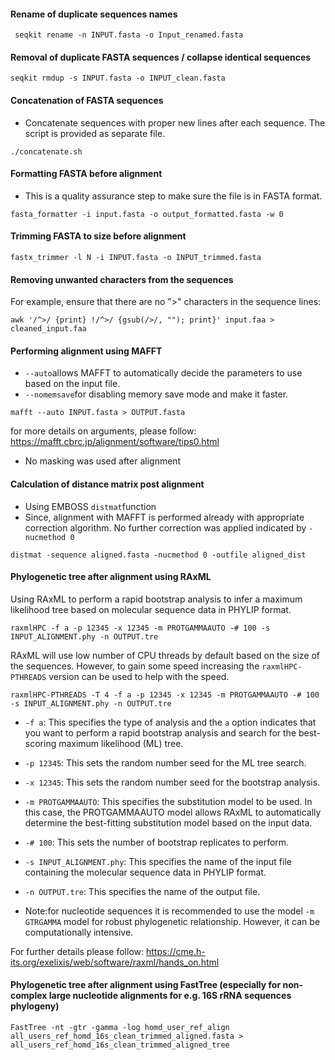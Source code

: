 #### Rename of duplicate sequences names
```
 seqkit rename -n INPUT.fasta -o Input_renamed.fasta
```


#### Removal of duplicate FASTA sequences / collapse identical sequences

```
seqkit rmdup -s INPUT.fasta -o INPUT_clean.fasta               

```
#### Concatenation of FASTA sequences

* Concatenate sequences with proper new lines after each sequence. The script is provided as separate file.

```
./concatenate.sh
```
#### Formatting FASTA before alignment
* This is a quality assurance step to make sure the file is in FASTA format.
```
fasta_formatter -i input.fasta -o output_formatted.fasta -w 0
```
#### Trimming FASTA to size before alignment

```
fastx_trimmer -l N -i INPUT.fasta -o INPUT_trimmed.fasta
```

#### Removing unwanted characters from the sequences

For example, ensure that there are no ">" characters in the sequence lines:

```
awk '/^>/ {print} !/^>/ {gsub(/>/, ""); print}' input.faa > cleaned_input.faa
```

#### Performing alignment using MAFFT
* ```--auto```allows MAFFT to automatically decide the parameters to use based on the input file.
* ```--nomemsave```for disabling memory save mode and make it faster.
```
mafft --auto INPUT.fasta > OUTPUT.fasta

```

for more details on arguments, please follow: https://mafft.cbrc.jp/alignment/software/tips0.html

* No masking was used after alignment 

#### Calculation of distance matrix post alignment
* Using EMBOSS ```distmat```function 
* Since, alignment with MAFFT is performed already with appropriate correction algorithm. No further correction was applied indicated by ```-nucmethod 0```

```
distmat -sequence aligned.fasta -nucmethod 0 -outfile aligned_dist

```

#### Phylogenetic tree after alignment using RAxML 
Using RAxML to perform a rapid bootstrap analysis to infer a maximum likelihood tree based on molecular sequence data in PHYLIP format. 

```
raxmlHPC -f a -p 12345 -x 12345 -m PROTGAMMAAUTO -# 100 -s INPUT_ALIGNMENT.phy -n OUTPUT.tre

```
RAxML will use low number of CPU threads by default based on the size of the sequences. However, to gain some speed increasing the ```raxmlHPC-PTHREADS``` version can be used to help with the speed.

```
raxmlHPC-PTHREADS -T 4 -f a -p 12345 -x 12345 -m PROTGAMMAAUTO -# 100 -s INPUT_ALIGNMENT.phy -n OUTPUT.tre
```

* ```-f a```: This specifies the type of analysis and the ```a``` option indicates that you want to perform a rapid bootstrap analysis and search for the best-scoring maximum likelihood (ML) tree.
* ```-p 12345```: This sets the random number seed for the ML tree search. 
* ```-x 12345```: This sets the random number seed for the bootstrap analysis. 
* ```-m PROTGAMMAAUTO```: This specifies the substitution model to be used. In this case, the PROTGAMMAAUTO model allows RAxML to automatically determine the best-fitting substitution model based on the input data.
* ```-# 100```: This sets the number of bootstrap replicates to perform.
* ```-s INPUT_ALIGNMENT.phy```: This specifies the name of the input file containing the molecular sequence data in PHYLIP format.
* ```-n OUTPUT.tre```: This specifies the name of the output file. 

* Note:for nucleotide sequences it is recommended to use the model ```-m GTRGAMMA``` model for robust phylogenetic relationship. However, it can be computationally intensive.

For further details please follow: https://cme.h-its.org/exelixis/web/software/raxml/hands_on.html 

#### Phylogenetic tree after alignment using FastTree (especially for non-complex large nucleotide alignments for e.g. 16S rRNA sequences phylogeny)

```
FastTree -nt -gtr -gamma -log homd_user_ref_align all_users_ref_homd_16s_clean_trimmed_aligned.fasta > all_users_ref_homd_16s_clean_trimmed_aligned_tree 
```
